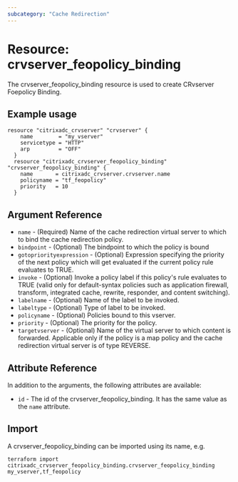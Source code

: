```yaml
---
subcategory: "Cache Redirection"
---
```


# Resource: crvserver_feopolicy_binding

The crvserver_feopolicy_binding resource is used to create CRvserver Foepolicy Binding.


## Example usage

```hcl
resource "citrixadc_crvserver" "crvserver" {
	name        = "my_vserver"
	servicetype = "HTTP"
	arp         = "OFF"
  }
  resource "citrixadc_crvserver_feopolicy_binding" "crvserver_feopolicy_binding" {
	name       = citrixadc_crvserver.crvserver.name
	policyname = "tf_feopolicy"
	priority   = 10
  }
```


## Argument Reference

* `name` - (Required) Name of the cache redirection virtual server to which to bind the cache redirection policy.
* `bindpoint` - (Optional) The bindpoint to which the policy is bound
* `gotopriorityexpression` - (Optional) Expression specifying the priority of the next policy which will get evaluated if the current policy rule evaluates to TRUE.
* `invoke` - (Optional) Invoke a policy label if this policy's rule evaluates to TRUE (valid only for default-syntax policies such as application firewall, transform, integrated cache, rewrite, responder, and content switching).
* `labelname` - (Optional) Name of the label to be invoked.
* `labeltype` - (Optional) Type of label to be invoked.
* `policyname` - (Optional) Policies bound to this vserver.
* `priority` - (Optional) The priority for the policy.
* `targetvserver` - (Optional) Name of the virtual server to which content is forwarded. Applicable only if the policy is a map policy and the cache redirection virtual server is of type REVERSE.


## Attribute Reference

In addition to the arguments, the following attributes are available:

* `id` - The id of the crvserver_feopolicy_binding. It has the same value as the `name` attribute.


## Import

A crvserver_feopolicy_binding can be imported using its name, e.g.

```shell
terraform import citrixadc_crvserver_feopolicy_binding.crvserver_feopolicy_binding my_vserver,tf_feopolicy
```
